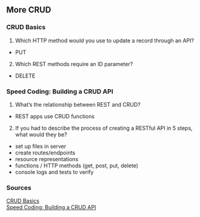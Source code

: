 ## More CRUD

### CRUD Basics

1. Which HTTP method would you use to update a record through an API?
- PUT
2. Which REST methods require an ID parameter?
- DELETE

### Speed Coding: Building a CRUD API

1. What’s the relationship between REST and CRUD?
- REST apps use CRUD functions
2. If you had to describe the process of creating a RESTful API in 5 steps, what would they be?
- set up files in server
- create routes/endpoints
- resource representations
- functions / HTTP methods (get, post, put, delete)
- console logs and tests to verify


### Sources

[CRUD Basics](https://medium.com/geekculture/crud-operations-explained-2a44096e9c88)<br>
[Speed Coding: Building a CRUD API](https://www.youtube.com/watch?v=EzNcBhSv1Wo)<br>